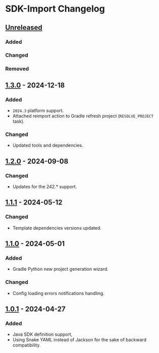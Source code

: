 <!-- Keep a Changelog guide -> https://keepachangelog.com -->

# SDK-Import Changelog

## [Unreleased]

### Added

### Changed

### Removed

## [1.3.0] - 2024-12-18

### Added

- `2024.3` platform support.
- Attached reimport action to Gradle refresh project (`RESOLVE_PROJECT` task).

### Changed

- Updated tools and dependencies.

## [1.2.0] - 2024-09-08

### Changed

- Updates for the 242.* support.

## [1.1.1] - 2024-05-12

### Changed

- Template dependencies versions updated.

## [1.1.0] - 2024-05-01

### Added

- Gradle Python new project generation wizard.

### Changed

- Config loading errors notifications handling.

## [1.0.1] - 2024-04-27

### Added

- Java SDK definition support,
- Using Snake YAML instead of Jackson for the sake of backward compatibility.

[Unreleased]: https://github.com/PrzemyslawSwiderski/sdk-import-plugin/compare/v1.3.0...HEAD
[1.3.0]: https://github.com/PrzemyslawSwiderski/sdk-import-plugin/compare/v1.2.0...v1.3.0
[1.2.0]: https://github.com/PrzemyslawSwiderski/sdk-import-plugin/compare/v1.1.1...v1.2.0
[1.1.1]: https://github.com/PrzemyslawSwiderski/sdk-import-plugin/compare/v1.1.0...v1.1.1
[1.1.0]: https://github.com/PrzemyslawSwiderski/sdk-import-plugin/compare/v1.0.1...v1.1.0
[1.0.1]: https://github.com/PrzemyslawSwiderski/sdk-import-plugin/commits/v1.0.1

